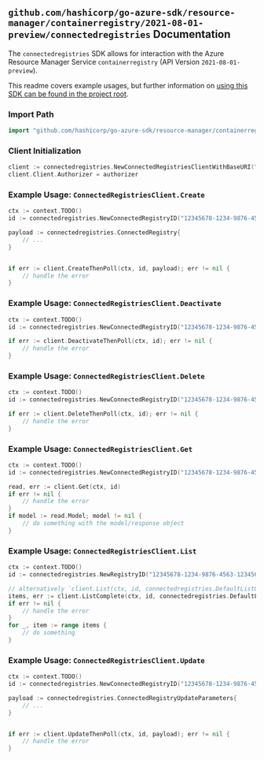 
## `github.com/hashicorp/go-azure-sdk/resource-manager/containerregistry/2021-08-01-preview/connectedregistries` Documentation

The `connectedregistries` SDK allows for interaction with the Azure Resource Manager Service `containerregistry` (API Version `2021-08-01-preview`).

This readme covers example usages, but further information on [using this SDK can be found in the project root](https://github.com/hashicorp/go-azure-sdk/tree/main/docs).

### Import Path

```go
import "github.com/hashicorp/go-azure-sdk/resource-manager/containerregistry/2021-08-01-preview/connectedregistries"
```


### Client Initialization

```go
client := connectedregistries.NewConnectedRegistriesClientWithBaseURI("https://management.azure.com")
client.Client.Authorizer = authorizer
```


### Example Usage: `ConnectedRegistriesClient.Create`

```go
ctx := context.TODO()
id := connectedregistries.NewConnectedRegistryID("12345678-1234-9876-4563-123456789012", "example-resource-group", "registryValue", "connectedRegistryValue")

payload := connectedregistries.ConnectedRegistry{
	// ...
}


if err := client.CreateThenPoll(ctx, id, payload); err != nil {
	// handle the error
}
```


### Example Usage: `ConnectedRegistriesClient.Deactivate`

```go
ctx := context.TODO()
id := connectedregistries.NewConnectedRegistryID("12345678-1234-9876-4563-123456789012", "example-resource-group", "registryValue", "connectedRegistryValue")

if err := client.DeactivateThenPoll(ctx, id); err != nil {
	// handle the error
}
```


### Example Usage: `ConnectedRegistriesClient.Delete`

```go
ctx := context.TODO()
id := connectedregistries.NewConnectedRegistryID("12345678-1234-9876-4563-123456789012", "example-resource-group", "registryValue", "connectedRegistryValue")

if err := client.DeleteThenPoll(ctx, id); err != nil {
	// handle the error
}
```


### Example Usage: `ConnectedRegistriesClient.Get`

```go
ctx := context.TODO()
id := connectedregistries.NewConnectedRegistryID("12345678-1234-9876-4563-123456789012", "example-resource-group", "registryValue", "connectedRegistryValue")

read, err := client.Get(ctx, id)
if err != nil {
	// handle the error
}
if model := read.Model; model != nil {
	// do something with the model/response object
}
```


### Example Usage: `ConnectedRegistriesClient.List`

```go
ctx := context.TODO()
id := connectedregistries.NewRegistryID("12345678-1234-9876-4563-123456789012", "example-resource-group", "registryValue")

// alternatively `client.List(ctx, id, connectedregistries.DefaultListOperationOptions())` can be used to do batched pagination
items, err := client.ListComplete(ctx, id, connectedregistries.DefaultListOperationOptions())
if err != nil {
	// handle the error
}
for _, item := range items {
	// do something
}
```


### Example Usage: `ConnectedRegistriesClient.Update`

```go
ctx := context.TODO()
id := connectedregistries.NewConnectedRegistryID("12345678-1234-9876-4563-123456789012", "example-resource-group", "registryValue", "connectedRegistryValue")

payload := connectedregistries.ConnectedRegistryUpdateParameters{
	// ...
}


if err := client.UpdateThenPoll(ctx, id, payload); err != nil {
	// handle the error
}
```
